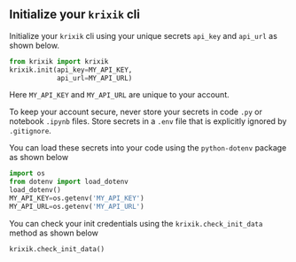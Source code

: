 ## Initialize your `krixik` cli

Initialize your `krixik` cli using your unique secrets `api_key` and `api_url` as shown below.


```python
from krixik import krixik
krixik.init(api_key=MY_API_KEY, 
            api_url=MY_API_URL)
```

Here  `MY_API_KEY` and `MY_API_URL` are unique to your account.  

To keep your account secure, never store your secrets in code `.py` or notebook `.ipynb` files.  Store secrets in a `.env` file that is explicitly ignored by `.gitignore`. 

You can load these secrets into your code using the `python-dotenv` package as shown below

```python
import os
from dotenv import load_dotenv
load_dotenv()
MY_API_KEY=os.getenv('MY_API_KEY')
MY_API_URL=os.getenv('MY_API_URL')
```

You can check your init credentials using the `krixik.check_init_data` method as shown below

```python
krixik.check_init_data()
```
